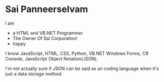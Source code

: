 
<h1> Sai Panneerselvam</h1>
<p>I am
  <ul>
  <li>a HTML and VB.NET Programmer</li>
  <li>The Owner Of Sai Corporation!</li>
  <li>happy</li>
</ul>  
<p>I know JavaScript, HTML, CSS, Python, VB.NET Windows Forms, C# Console, JavaScript Object Notation(JSON).</p>
<p>I'm not actually sure if JSON can be said as an coding language when it's just a data storage method.</p>

